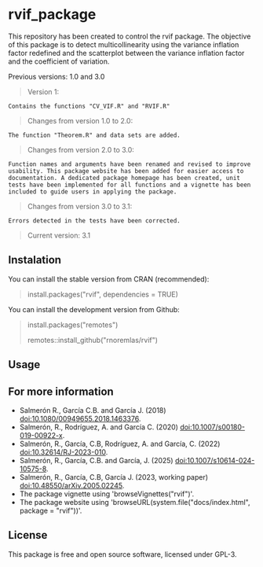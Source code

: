 # rvif_package

This repository has been created to control the rvif package. The objective of this package is to detect multicollinearity using the variance inflation factor redefined and the scatterplot between the variance inflation factor and the coefficient of variation.

Previous versions: 1.0 and 3.0

> Version 1:

    Contains the functions "CV_VIF.R" and "RVIF.R"

> Changes from version 1.0 to 2.0:

    The function "Theorem.R" and data sets are added.

> Changes from version 2.0 to 3.0:

    Function names and arguments have been renamed and revised to improve usability. This package website has been added for easier access to documentation. A dedicated package homepage has been created, unit tests have been implemented for all functions and a vignette has been included to guide users in applying the package.

> Changes from version 3.0 to 3.1:

    Errors detected in the tests have been corrected.

> Current version: 3.1

## Instalation

You can install the stable version from CRAN (recommended):

> install.packages("rvif", dependencies = TRUE)

You can install the development version from Github:

> install.packages("remotes")
> 
> remotes::install_github("rnoremlas/rvif")

## Usage

## For more information

- Salmerón R., García C.B. and García J. (2018) <doi:10.1080/00949655.2018.1463376>.
- Salmerón, R., Rodríguez, A. and García C. (2020) <doi:10.1007/s00180-019-00922-x>.
- Salmerón, R., García, C.B, Rodríguez, A. and García, C. (2022) <doi:10.32614/RJ-2023-010>.
- Salmerón, R., García, C.B. and García, J. (2025) <doi:10.1007/s10614-024-10575-8>.
- Salmerón, R., García, C.B, García J. (2023, working paper) <doi:10.48550/arXiv.2005.02245>.
- The package vignette using 'browseVignettes("rvif")'.
- The package website using 'browseURL(system.file("docs/index.html", package = "rvif"))'.

## License

This package is free and open source software, licensed under GPL-3.
